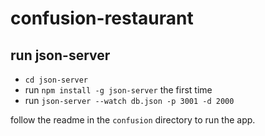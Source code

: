 # confusion-restaurant

## run json-server
* `cd json-server`
* run `npm install -g json-server` the first time
* run `json-server --watch db.json -p 3001 -d 2000`

follow the readme in the `confusion` directory to run the app.
